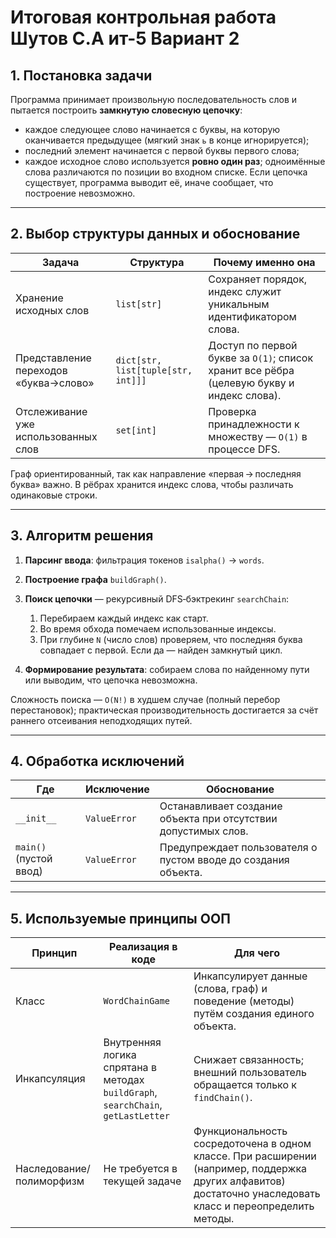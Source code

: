 # Итоговая контрольная работа Шутов С.А ит-5 Вариант 2

## 1. Постановка задачи

Программа принимает произвольную последовательность слов и пытается построить **замкнутую словесную цепочку**:

* каждое следующее слово начинается с буквы, на которую оканчивается предыдущее (мягкий знак `ь` в конце игнорируется);
* последний элемент начинается с первой буквы первого слова;
* каждое исходное слово используется **ровно один раз**; одноимённые слова различаются по позиции во входном списке.
  Если цепочка существует, программа выводит её, иначе сообщает, что построение невозможно.

---

## 2. Выбор структуры данных и обоснование

| Задача                                | Структура                          | Почему именно она                                                                         |
| ------------------------------------- | ---------------------------------- | ----------------------------------------------------------------------------------------- |
| Хранение исходных слов                | `list[str]`                        | Сохраняет порядок, индекс служит уникальным идентификатором слова.                        |
| Представление переходов «буква→слово» | `dict[str, list[tuple[str, int]]]` | Доступ по первой букве за `O(1)`; список хранит все рёбра (целевую букву и индекс слова). |
| Отслеживание уже использованных слов  | `set[int]`                         | Проверка принадлежности к множеству — `O(1)` в процессе DFS.                              |

Граф ориентированный, так как направление «первая → последняя буква» важно. В рёбрах хранится индекс слова, чтобы различать одинаковые строки.

---

## 3. Алгоритм решения

1. **Парсинг ввода**: фильтрация токенов `isalpha()` → `words`.
2. **Построение графа** `buildGraph()`.
3. **Поиск цепочки** — рекурсивный DFS‑бэктрекинг `searchChain`:

   1. Перебираем каждый индекс как старт.
   2. Во время обхода помечаем использованные индексы.
   3. При глубине `N` (число слов) проверяем, что последняя буква совпадает с первой. Если да — найден замкнутый цикл.
4. **Формирование результата**: собираем слова по найденному пути или выводим, что цепочка невозможна.

Сложность поиска — `O(N!)` в худшем случае (полный перебор перестановок); практическая производительность достигается за счёт раннего отсеивания неподходящих путей.

---

## 4. Обработка исключений

| Где                    | Исключение          | Обоснование                                                          |
| ---------------------- | ------------------- | -------------------------------------------------------------------- |
| `__init__`             | `ValueError`        | Останавливает создание объекта при отсутствии допустимых слов.       |
| `main()` (пустой ввод) | `ValueError`        | Предупреждает пользователя о пустом вводе до создания объекта.       |

---

## 5. Используемые принципы ООП

| Принцип                  | Реализация в коде                                                                 | Для чего                                                                                                                                                    |
| ------------------------ | --------------------------------------------------------------------------------- | ----------------------------------------------------------------------------------------------------------------------------------------------------------- |
| Класс                    | `WordChainGame`                                                                   | Инкапсулирует данные (слова, граф) и поведение (методы) путём создания единого объекта.                                                                     |
| Инкапсуляция             | Внутренняя логика спрятана в методах `buildGraph`, `searchChain`, `getLastLetter` | Снижает связанность; внешний пользователь обращается только к `findChain()`.                                                                                |
| Наследование/полиморфизм | Не требуется в текущей задаче                                                     | Функциональность сосредоточена в одном классе. При расширении (например, поддержка других алфавитов) достаточно унаследовать класс и переопределить методы. |
